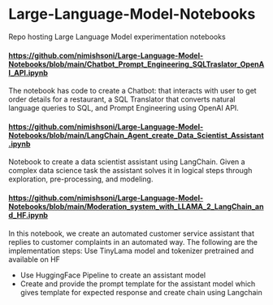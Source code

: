 # Large-Language-Model-Notebooks
Repo hosting Large Language Model experimentation notebooks
#### https://github.com/nimishsoni/Large-Language-Model-Notebooks/blob/main/Chatbot_Prompt_Engineering_SQLTraslator_OpenAI_API.ipynb
  The notebook has code to create a Chatbot: that interacts with user to get order details for a restaurant, a SQL Translator that converts natural language queries to SQL, and Prompt Engineering using OpenAI API.

#### https://github.com/nimishsoni/Large-Language-Model-Notebooks/blob/main/LangChain_Agent_create_Data_Scientist_Assistant.ipynb
  Notebook to create a data scientist assistant using LangChain. Given a complex data science task the assistant solves it in logical steps through exploration, pre-processing, and modeling. 

#### https://github.com/nimishsoni/Large-Language-Model-Notebooks/blob/main/Moderation_system_with_LLAMA_2_LangChain_and_HF.ipynb
  In this notebook, we create an automated customer service assistant that replies to customer complaints in an automated way. The following are the implementation steps:
  Use TinyLama model and tokenizer pretrained and available on HF
- Use HuggingFace Pipeline to create an assistant model
- Create and provide the prompt template for the assistant model which gives template for expected response and create chain using Langchain

